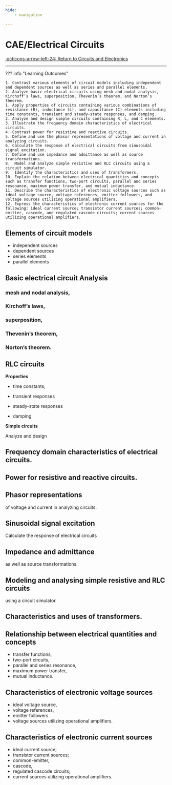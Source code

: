 ```yaml
---
hide:
    - navigation 

---
```


# CAE/Electrical Circuits

[:octicons-arrow-left-24: Return to Circuits and Electronics](/Bodies-of-Knowledge/Circuits-Electronics/)

---

??? info "Learning Outcomes"

    1. Contrast various elements of circuit models including independent and dependent sources as well as series and parallel elements.
    2. Analyze basic electrical circuits using mesh and nodal analysis, Kirchoff’s laws, superposition, Thevenin’s theorem, and Norton’s
    theorem.
    1. Apply properties of circuits containing various combinations of resistance (R), inductance (L), and capacitance (C) elements including time constants, transient and steady-state responses, and damping.
    2. Analyze and design simple circuits containing R, L, and C elements.
    3. Illustrate the frequency domain characteristics of electrical circuits.
    4. Contrast power for resistive and reactive circuits.
    5. Define and use the phasor representations of voltage and current in analyzing circuits.
    6. Calculate the response of electrical circuits from sinusoidal signal excitation.
    7. Define and use impedance and admittance as well as source transformations.
    8.  Model and analyze simple resistive and RLC circuits using a circuit simulator.
    9.  Identify the characteristics and uses of transformers.
    10. Explain the relation between electrical quantities and concepts such as transfer functions, two-port circuits, parallel and series resonance, maximum power transfer, and mutual inductance.
    11. Describe the characteristics of electronic voltage sources such as ideal voltage source, voltage references, emitter followers, and voltage sources utilizing operational amplifiers.
    12. Express the characteristics of electronic current sources for the following: ideal current source; transistor current sources; common-emitter, cascode, and regulated cascode circuits; current sources utilizing operational amplifiers.

## Elements of circuit models

- independent sources 
- dependent sources
- series elements 
- parallel elements

## Basic electrical circuit Analysis

### mesh and nodal analysis, 

### Kirchoff’s laws, 

### superposition, 

### Thevenin’s theorem, 

### Norton’s theorem.

## RLC circuits 

**Properties**
 
- time constants, 

- transient responses 

- steady-state responses

- damping

**Simple circuits**

Analyze and design 

## Frequency domain characteristics of electrical circuits.

## Power for resistive and reactive circuits.

## Phasor representations 

of voltage and current in analyzing circuits.

## Sinusoidal signal excitation

Calculate the response of electrical circuits

## Impedance and admittance 

as well as source transformations.

## Modeling and analysing simple resistive and RLC circuits 

using a circuit simulator.

## Characteristics and uses of transformers.

## Relationship between electrical quantities and concepts 

- transfer functions, 
- two-port circuits, 
- parallel and series resonance, 
- maximum power transfer, 
- mutual inductance.

## Characteristics of electronic voltage sources 

- ideal voltage source, 
- voltage references, 
- emitter followers
- voltage sources utilizing operational amplifiers.


## Characteristics of electronic current sources 

- ideal current source; 
- transistor current sources; 
- common-emitter, 
- cascode,
- regulated cascode circuits; 
- current sources utilizing operational amplifiers.